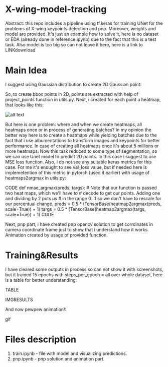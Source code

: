 # X-wing-model-tracking
Abstract: this repo includes a pipeline using tf.keras for training UNet for the problems of X-wing keypoints detection and pnp.
Moreover, weights and model are provided. It's just an example how to solve it, here is no dataset or EDA (already done in reference.ipynb) due to the fact that this is a test task. Also model is too big  so can not leave it here, here is a link to LINKdownload

# Main Idea
I suggest using Gaussian distribution to create 2D Gaussian point:

So, to create bbox points in 2D, points are extracted with help of project_points function in utils.py.
Next, i created for each point a heatmap, that looks like this:

![alt text](images/main_database.PNG)

But here is one problem: where and when we create heatmaps, all heatmaps once or in process of generating batches?
In my opinion the better way here is to create a heatmaps while yielding batches due to the fact that i use albumentations to transform images and keypoints for better performance. In case of creating all heatmaps once it's about 5 millions or more heatmaps.
Now this task reduced to some type of segmentation, so we can use Unet model to predict 2D points. In this case i suggest to use MSE loss function. Also, i do not see any suitable keras metrics for this case. For me it's enought to see val_loss value, but if needed here is implemetention of this metric in pytorch (used it earlier) with usage of heatmaps2argmax in utils.py:

CODE
def nmae_argmax(preds, targs):
    # Note that our function is passed two heat maps, which we'll have to
    # decode to get our points. Adding one and dividing by 2 puts us
    # in the range 0...1 so we don't have to rescale for our percentual change.
    preds = 0.5 * (TensorBase(heatmap2argmax(preds, scale=True)) + 1)
    targs = 0.5 * (TensorBase(heatmap2argmax(targs, scale=True)) + 1)
CODE

Next, pnp part, i have created pnp opencv solution to get corrdinates in camera coordinate frame just to show that i understand how it works. Animation created by usage of provided function.

# Training&Results

I have cleared some outputs in process so can not show it with screenshots, but it trained 15 epochs with steps_per_epoch = all over whole dataset, here is a table for better understanding:

TABLE

IMGRESULTS

And now pewpew animation!:

gif

# Files description

1) train.ipynb - file with model and visualizing predictions.
2) pnp.ipynb - pnp solution and animation part. 

